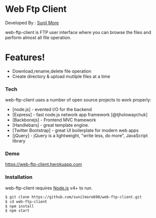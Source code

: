 # Web Ftp Client

Developed By : [Sunil More](https://www.linkedin.com/in/sunil-more-18961164/)

web-ftp-client is FTP user interface where you can browse the files and perform almost all file operation.

  
# Features!

  - Download,rename,delete file operation
  - Create directory & upload mutilple files at a time



### Tech

web-ftp-client uses a number of open source projects to work properly:

* [node.js] - evented I/O for the backend
* [Express] - fast node.js network app framework [@tjholowaychuk]
* [Backbonejs] - Frontend MVC framework
* [Handlebars] - great template engine.
*  [Twitter Bootstrap] - great UI boilerplate for modern web apps
* [jQuery] - jQuery is a lightweight, "write less, do more", JavaScript library

### Demo

https://web-ftp-client.herokuapp.com

### Installation

web-ftp-client requires [Node.js](https://nodejs.org/) v4+ to run.



```sh
$ git clone https://github.com/sunilmore690/web-ftp-client.git
$ cd web-ftp-client
$ npm install 
$ npm start
```
